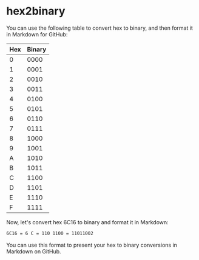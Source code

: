 # hex2binary
You can use the following table to convert hex to binary, and then format it in Markdown for GitHub:

Hex | Binary
--- | ------
0   | 0000
1   | 0001
2   | 0010
3   | 0011
4   | 0100
5   | 0101
6   | 0110
7   | 0111
8   | 1000
9   | 1001
A   | 1010
B   | 1011
C   | 1100
D   | 1101
E   | 1110
F   | 1111

Now, let's convert hex 6C16 to binary and format it in Markdown:

```markdown
6C16 = 6 C = 110 1100 = 11011002
```

You can use this format to present your hex to binary conversions in Markdown on GitHub.

